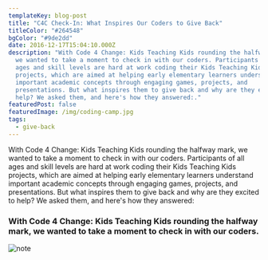 ```yaml
---
templateKey: blog-post
title: "C4C Check-In: What Inspires Our Coders to Give Back"
titleColor: "#264548"
bgColor: "#9de2dd"
date: 2016-12-17T15:04:10.000Z
description: "With Code 4 Change: Kids Teaching Kids rounding the halfway mark,
  we wanted to take a moment to check in with our coders. Participants of all
  ages and skill levels are hard at work coding their Kids Teaching Kids
  projects, which are aimed at helping early elementary learners understand
  important academic concepts through engaging games, projects, and
  presentations. But what inspires them to give back and why are they excited to
  help? We asked them, and here's how they answered:."
featuredPost: false
featuredImage: /img/coding-camp.jpg
tags:
  - give-back
---
```

With Code 4 Change: Kids Teaching Kids rounding the halfway mark, we wanted to take a moment to check in with our coders. Participants of all ages and skill levels are hard at work coding their Kids Teaching Kids projects, which are aimed at helping early elementary learners understand important academic concepts through engaging games, projects, and presentations. But what inspires them to give back and why are they excited to help? We asked them, and here's how they answered:



### With Code 4 Change: Kids Teaching Kids rounding the halfway mark, we wanted to take a moment to check in with our coders.

![note](/img/accomplished.jpg)
